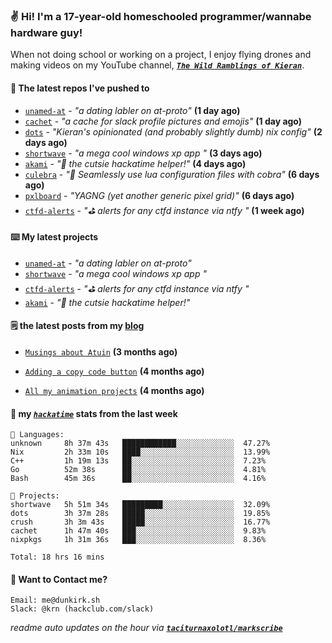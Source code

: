 ### ✌️ Hi! I'm a 17-year-old homeschooled programmer/wannabe hardware guy!

When not doing school or working on a project, I enjoy flying drones and making videos on my YouTube channel, [**_`The Wild Ramblings of Kieran`_**](https://youtube.com/@kieran.rambles).

#### 👷 The latest repos I've pushed to

- [`unamed-at`](https://github.com/taciturnaxolotl/unamed-at) - _"a dating labler on at-proto"_ **(1 day ago)**
- [`cachet`](https://github.com/taciturnaxolotl/cachet) - _"a cache for slack profile pictures and emojis"_ **(1 day ago)**
- [`dots`](https://github.com/taciturnaxolotl/dots) - _"Kieran's opinionated (and probably slightly dumb) nix config"_ **(2 days ago)**
- [`shortwave`](https://github.com/taciturnaxolotl/shortwave) - _"a mega cool windows xp app "_ **(3 days ago)**
- [`akami`](https://github.com/taciturnaxolotl/akami) - _"🌷 the cutsie hackatime helper!"_ **(4 days ago)**
- [`culebra`](https://github.com/Fuabioo/culebra) - _"🐍 Seamlessly use lua configuration files with cobra"_ **(6 days ago)**
- [`pxlboard`](https://github.com/taciturnaxolotl/pxlboard) - _"YAGNG (yet another generic pixel grid)"_ **(6 days ago)**
- [`ctfd-alerts`](https://github.com/taciturnaxolotl/ctfd-alerts) - _"⛳ alerts for any ctfd instance via ntfy "_ **(1 week ago)**

#### ⌨️ My latest projects

- [`unamed-at`](https://github.com/taciturnaxolotl/unamed-at) - _"a dating labler on at-proto"_
- [`shortwave`](https://github.com/taciturnaxolotl/shortwave) - _"a mega cool windows xp app "_
- [`ctfd-alerts`](https://github.com/taciturnaxolotl/ctfd-alerts) - _"⛳ alerts for any ctfd instance via ntfy "_
- [`akami`](https://github.com/taciturnaxolotl/akami) - _"🌷 the cutsie hackatime helper!"_

#### 🗒️ the latest posts from my [blog](https://dunkirk.sh)

- [`Musings about Atuin`](https://dunkirk.sh/blog/atuin/) **(3 months ago)**

- [`Adding a copy code button`](https://dunkirk.sh/blog/adding-a-copy-button/) **(4 months ago)**

- [`All my animation projects`](https://dunkirk.sh/blog/my-animations/) **(4 months ago)**



#### 📡 my [_`hackatime`_](https://waka.hackclub.com) stats from the last week

```text
💾 Languages:
unknown     8h 37m 43s   ████████████░░░░░░░░░░░░░  47.27%
Nix         2h 33m 10s   ████░░░░░░░░░░░░░░░░░░░░░  13.99%
C++         1h 19m 13s   ██░░░░░░░░░░░░░░░░░░░░░░░  7.23%
Go          52m 38s      ██░░░░░░░░░░░░░░░░░░░░░░░  4.81%
Bash        45m 36s      ██░░░░░░░░░░░░░░░░░░░░░░░  4.16%

💼 Projects:
shortwave   5h 51m 34s   █████████░░░░░░░░░░░░░░░░  32.09%
dots        3h 37m 28s   █████░░░░░░░░░░░░░░░░░░░░  19.85%
crush       3h 3m 43s    █████░░░░░░░░░░░░░░░░░░░░  16.77%
cachet      1h 47m 40s   ███░░░░░░░░░░░░░░░░░░░░░░  9.83%
nixpkgs     1h 31m 36s   ███░░░░░░░░░░░░░░░░░░░░░░  8.36%

Total: 18 hrs 16 mins
```

#### 📮 Want to Contact me?

```text
Email: me@dunkirk.sh
Slack: @krn (hackclub.com/slack)
```

_readme auto updates on the hour via [**`taciturnaxolotl/markscribe`**](https://github.com/taciturnaxolotl/markscribe)_
